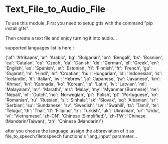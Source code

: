 # Text_File_to_Audio_File

To use this module ,First you need to setup gtts with the command "pip install gtts".

Then create a text file and enjoy turning it into audio...

supported languages list is here :

{'af': 'Afrikaans', 'ar': 'Arabic', 'bg': 'Bulgarian', 'bn': 'Bengali', 'bs': 'Bosnian', 'ca': 'Catalan', 'cs': 'Czech', 'da': 'Danish', 'de': 'German', 'el': 'Greek', 'en': 'English', 'es': 'Spanish', 'et': 'Estonian', 'fi': 'Finnish', 'fr': 'French', 'gu': 'Gujarati', 'hi': 'Hindi', 'hr': 'Croatian', 'hu': 'Hungarian', 'id': 'Indonesian', 'is': 'Icelandic', 'it': 'Italian', 'iw': 'Hebrew', 'ja': 'Japanese', 'jw': 'Javanese', 'km': 'Khmer', 'kn': 'Kannada', 'ko': 'Korean', 'la': 'Latin', 'lv': 'Latvian', 'ml': 'Malayalam', 'mr': 'Marathi', 'ms': 'Malay', 'my': 'Myanmar (Burmese)', 'ne': 'Nepali', 'nl': 'Dutch', 'no': 'Norwegian', 'pl': 'Polish', 'pt': 'Portuguese', 'ro': 'Romanian', 'ru': 'Russian', 'si': 'Sinhala', 'sk': 'Slovak', 'sq': 'Albanian', 'sr': 'Serbian', 'su': 'Sundanese', 'sv': 'Swedish', 'sw': 'Swahili', 'ta': 'Tamil', 'te': 'Telugu', 'th': 'Thai', 'tl': 'Filipino', 'tr': 'Turkish', 'uk': 'Ukrainian', 'ur': 'Urdu', 'vi': 'Vietnamese', 'zh-CN': 'Chinese (Simplified)', 'zh-TW': 'Chinese (Mandarin/Taiwan)', 'zh': 'Chinese (Mandarin)'}

after you choose the language ,assign the abbreviation of it as file_to_speech.filetospeech functions's 'lang_input' parameter...
